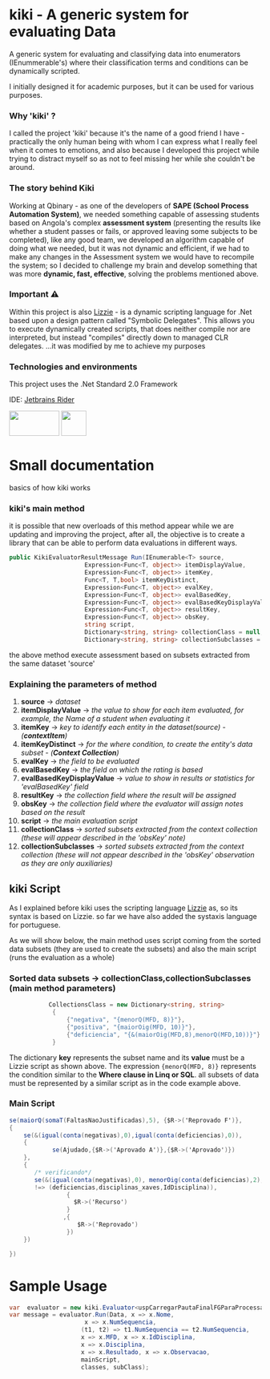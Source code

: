 
# kiki  - A generic system for evaluating Data
 A generic system for evaluating and classifying data into enumerators (IEnummerable's) where their classification terms and conditions can be dynamically scripted.

I initially designed it for academic purposes, but it can be used for various purposes.
### Why 'kiki' ?
I called the project 'kiki' because it's the name of a good friend I have - practically the only human being with whom I can express what I really feel when it comes to emotions, and also because I developed this project while trying to distract myself so as not to feel missing her while she couldn't be around.
### The story behind Kiki
Working at Qbinary - as one of the developers of **SAPE (School Process Automation System)**, we needed something capable of assessing students based on Angola's complex **assessment system** (presenting the results like whether a student passes or fails, or approved leaving some subjects to be completed), like any good team, we developed an algorithm capable of doing what we needed, but it was not dynamic and efficient, if we had to make any changes in the Assessment system we would have to recompile the system; so I decided to challenge my brain and develop something that was more **dynamic, fast, effective**, solving the problems mentioned above.
### Important :warning:
Within this project is also [Lizzie](https://github.com/polterguy/lizzie "Lizzie") - is a dynamic scripting language for .Net based upon a design pattern called "Symbolic Delegates". This allows you to execute dynamically created scripts, that does neither compile nor are interpreted, but instead "compiles" directly down to managed CLR delegates. ...it was modified by me to achieve my purposes
### Technologies and environments

This project uses the .Net Standard 2.0 Framework

IDE: [Jetbrains Rider](https://www.jetbrains.com/rider/)

<img src="https://user-images.githubusercontent.com/74734491/148679922-a0d46288-8d51-4748-bb33-96ee759eb7ef.jpg" alt="" data-canonical-src="https://user-images.githubusercontent.com/74734491/148679862-8607cc11-3fb7-46eb-8ae0-8be1729406a3.jpg" width="100" height="50" />  <img src="https://user-images.githubusercontent.com/74734491/148679100-3059af09-27af-464e-ac47-f10d91279f57.png" alt="" data-canonical-src="https://user-images.githubusercontent.com/74734491/148679100-3059af09-27af-464e-ac47-f10d91279f57.png" width="50" height="50" /> 

# Small documentation
basics of how kiki works
### kiki's main method
it is possible that new overloads of this method appear while we are updating and improving the project, after all, the objective is to create a library that can be able to perform data evaluations in different ways.

```csharp
public KikiEvaluatorResultMessage Run(IEnumerable<T> source,
                     Expression<Func<T, object>> itemDisplayValue, 
                     Expression<Func<T, object>> itemKey, 
                     Func<T, T,bool> itemKeyDistinct,
                     Expression<Func<T, object>> evalKey, 
                     Expression<Func<T, object>> evalBasedKey,
                     Expression<Func<T, object>> evalBasedKeyDisplayValue,
                     Expression<Func<T, object>> resultKey,
                     Expression<Func<T, object>> obsKey, 
                     string script, 
                     Dictionary<string, string> collectionClass = null,
                     Dictionary<string, string> collectionSubclasses = null)
```


the above method execute assessment based on subsets extracted from the same dataset 'source'

### Explaining the parameters of method

1. **source** -> *dataset*
1. **itemDisplayValue** -> *the value to show for each item evaluated, for example,
 the Name of a student when evaluating it*
1. **itemKey** -> *key to identify each entity in the dataset(source) - (**contextItem**)*
1. **itemKeyDistinct** -> *for the where condition, to create the entity's 
 data subset - (**Context Collection**)*
1. **evalKey** -> *the field to be evaluated*
1. **evalBasedKey** -> *the field on which the rating is based*
1. **evalBasedKeyDisplayValue** -> *value to show in results or statistics for 'evalBasedKey' field*         
1. **resultKey** -> *the collection field where the result will be assigned*
1. **obsKey** -> *the collection field where the evaluator will assign notes based on the result*
1. **script** -> *the main evaluation script*
1. **collectionClass** -> *sorted subsets extracted from the context collection (these will appear described in the 'obsKey' note)*
1. **collectionSubclasses** -> *sorted subsets extracted from the context collection 
         (these will not appear described in the 'obsKey' 
         observation as they are only auxiliaries)*
         
## kiki Script
As I explained before kiki uses the scripting language [Lizzie](https://github.com/polterguy/lizzie "Lizzie") as, so its syntax is based on Lizzie. so far we have also added the systaxis language for portuguese.

As we will show below, the main method uses script coming from the sorted data subsets (they are used to create the subsets) and also the main script (runs the evaluation as a whole)
### Sorted data subsets -> collectionClass,collectionSubclasses (main method parameters)
``` csharp
           CollectionsClass = new Dictionary<string, string>
            {
                {"negativa", "{menorQ(MFD, 8)}"},
                {"positiva", "{maiorOig(MFD, 10)}"},
                {"deficiencia", "{&(maiorOig(MFD,8),menorQ(MFD,10))}"}
            }
```
 The dictionary **key** represents the subset name and its **value** must be a Lizzie script as shown above.
 The expression ```{menorQ(MFD, 8)}``` represents the condition similar to the **Where clause in Linq or SQL**. all subsets of data must be represented by a similar script as in the code example above.


### Main Script
``` csharp
se(maiorQ(somaT(FaltasNaoJustificadas),5), {$R->('Reprovado F')},
{ 
    se(&(igual(conta(negativas),0),igual(conta(deficiencias),0)),
    {
            se(Ajudado,{$R->('Aprovado A')},{$R->('Aprovado')})
    },
    {
       /* verificando*/
       se(&(igual(conta(negativas),0), menorOig(conta(deficiencias),2),
       !=> (deficiencias,disciplinas_xaves,IdDisciplina)),
                {
                  $R->('Recurso')
                }
               ,{
                   $R->('Reprovado')
                })
    })

})
```

# Sample Usage
```csharp
var  evaluator = new kiki.Evaluator<uspCarregarPautaFinalFGParaProcessamentoResult>();
var message = evaluator.Run(Data, x => x.Nome,
                     x => x.NumSequencia,
                    (t1, t2) => t1.NumSequencia == t2.NumSequencia,
                    x => x.MFD, x => x.IdDisciplina,
                    x => x.Disciplina,
                    x => x.Resultado, x => x.Observacao,
                    mainScript,
                    classes, subClass);
```
### 
